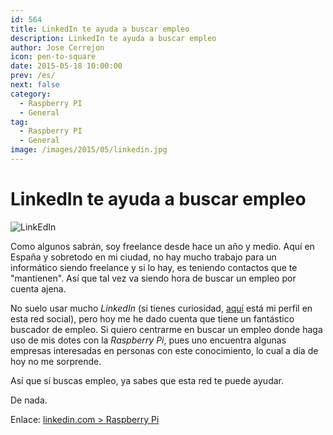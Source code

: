 ```yaml
---
id: 564
title: LinkedIn te ayuda a buscar empleo
description: LinkedIn te ayuda a buscar empleo
author: Jose Cerrejon
icon: pen-to-square
date: 2015-05-18 10:00:00
prev: /es/
next: false
category:
  - Raspberry PI
  - General
tag:
  - Raspberry PI
  - General
image: /images/2015/05/linkedin.jpg
---
```


# LinkedIn te ayuda a buscar empleo

![LinkEdIn](/images/2015/05/linkedin.jpg)

Como algunos sabrán, soy freelance desde hace un año y medio. Aquí en España y sobretodo en mi ciudad, no hay mucho trabajo para un informático siendo freelance y si lo hay, es teniendo contactos que te "mantienen". Así que tal vez va siendo hora de buscar un empleo por cuenta ajena.

No suelo usar mucho *LinkedIn* (si tienes curiosidad, [aquí](http://es.linkedin.com/in/jmcerrejon/) está mi perfil en esta red social), pero hoy me he dado cuenta que tiene un fantástico buscador de empleo. Si quiero centrarme en buscar un empleo donde haga uso de mis dotes con la *Raspberry Pi*, pues uno encuentra algunas empresas interesadas en personas con este conocimiento, lo cual a día de hoy no me sorprende.

Así que si buscas empleo, ya sabes que esta red te puede ayudar.

De nada.

Enlace: [linkedin.com > Raspberry Pi](https://www.linkedin.com/jobs/search/?keywords=raspberry%20pi)